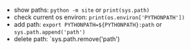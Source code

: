 * show paths: `python -m site` or `print(sys.path)`
* check current os environ: `print(os.environ['PYTHONPATH'])`
* add path: `export PYTHONPATH=${PYTHONPATH}:path` or `sys.path.append('path')`
* delete path: `sys.path.remove('path')
